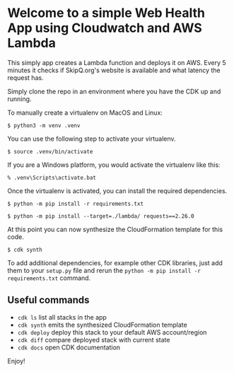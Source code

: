 
# Welcome to a simple Web Health App using Cloudwatch and AWS Lambda

This simply app creates a Lambda function and deploys it on AWS. Every 5 minutes it checks if SkipQ.org's website is available
and what latency the request has.

Simply clone the repo in an environment where you have the CDK up and running.

To manually create a virtualenv on MacOS and Linux:

```
$ python3 -m venv .venv
```

You can use the following step to activate your virtualenv.

```
$ source .venv/bin/activate
```

If you are a Windows platform, you would activate the virtualenv like this:

```
% .venv\Scripts\activate.bat
```

Once the virtualenv is activated, you can install the required dependencies.

```
$ python -m pip install -r requirements.txt

$ python -m pip install --target=./lambda/ requests==2.26.0
```

At this point you can now synthesize the CloudFormation template for this code.

```
$ cdk synth
```

To add additional dependencies, for example other CDK libraries, just add
them to your `setup.py` file and rerun the `python -m pip install -r requirements.txt`
command.

## Useful commands

 * `cdk ls`          list all stacks in the app
 * `cdk synth`       emits the synthesized CloudFormation template
 * `cdk deploy`      deploy this stack to your default AWS account/region
 * `cdk diff`        compare deployed stack with current state
 * `cdk docs`        open CDK documentation

Enjoy!
